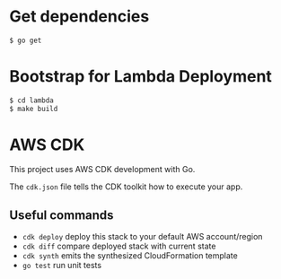 # Get dependencies

```sh
$ go get
```

# Bootstrap for Lambda Deployment

```sh
$ cd lambda
$ make build
```

# AWS CDK

This project uses AWS CDK development with Go.

The `cdk.json` file tells the CDK toolkit how to execute your app.

## Useful commands

 * `cdk deploy`      deploy this stack to your default AWS account/region
 * `cdk diff`        compare deployed stack with current state
 * `cdk synth`       emits the synthesized CloudFormation template
 * `go test`         run unit tests
